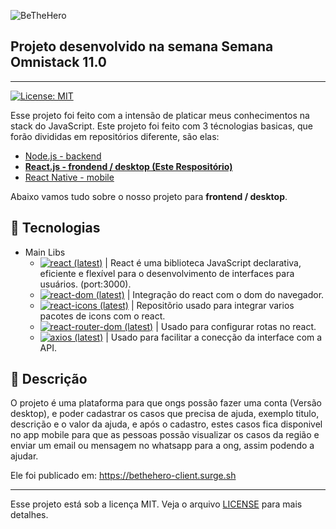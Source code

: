   ![BeTheHero][logo-image]

  ## Projeto desenvolvido na semana Semana Omnistack 11.0 
  ---
  [![License: MIT][license-image]][license-link]

  Esse projeto foi feito com a intensão de platicar meus conhecimentos na stack do JavaScript.
  Este projeto foi feito com 3 técnologias basicas, que forão divididas em repositórios diferente, são elas:
  - [Node.js - backend][repo-backedn]
  - [**React.js - frondend / desktop (Este Respositório)**](#rocket-tecnologias)
  - [React Native - mobile][repo-mobile]

  Abaixo vamos tudo sobre o nosso projeto para **frontend / desktop**.

  ## :rocket: Tecnologias

  - Main Libs
    - [![react (latest)](https://img.shields.io/npm/v/react/latest?label=React.js&style=flat-square)][npm-react] | React é uma biblioteca JavaScript declarativa, eficiente e flexível para o desenvolvimento de interfaces para usuários. (port:3000).
    - [![react-dom (latest)](https://img.shields.io/npm/v/react-dom/latest?label=ReactDOM&style=flat-square)][npm-react-dom] | Integração do react com o dom do navegador.
    - [![react-icons (latest)](https://img.shields.io/npm/v/react-icons/latest?label=React+Icons&style=flat-square)][npm-react-icons] | Repositõrio usado para integrar varios pacotes de icons com o react.
    - [![react-router-dom (latest)](https://img.shields.io/npm/v/react-router-dom/latest?label=React+Router+Dom&style=flat-square)][npm-react-router-dom] | Usado para configurar rotas no react.
    - [![axios (latest)](https://img.shields.io/npm/v/axios/latest?label=axios&style=flat-square)][npm-axios] | Usado para facilitar a conecção da interface com a API.


  ## :minidisc: Descrição
  O projeto é uma plataforma para que ongs possão fazer uma conta (Versão desktop), e poder cadastrar os casos que precisa de ajuda, exemplo titulo, descrição e o valor da ajuda, e após o cadastro, estes casos fica disponivel no app mobile para que as pessoas possão visualizar os casos da região e enviar um email ou mensagem no whatsapp para a ong, assim podendo a ajudar.
  
  Ele foi publicado em: https://bethehero-client.surge.sh

  ****
  Esse projeto está sob a licença MIT. Veja o arquivo [LICENSE][license-link] para mais detalhes.


  <!-- Markdown link & img dfn's -->
  [logo-image]: https://i.imgur.com/ftyy51h.png
  [license-image]: https://img.shields.io/badge/License-MIT-yellow.svg
  [license-link]: https://github.com/marconwillian/BeTheHero_frontend/blob/master/LICENSE
  [repo-backedn]: https://github.com/marconwillian/BeTheHero_backend
  [repo-mobile]: https://github.com/marconwillian/BeTheHero_mobile
  [npm-react]: https://www.npmjs.com/package/react
  [npm-react-dom]: https://www.npmjs.com/package/npm-react-dom
  [npm-react-icons]: https://www.npmjs.com/package/react-icons
  [npm-react-router-dom]: https://www.npmjs.com/package/react-router-dom
  [npm-axios]: https://www.npmjs.com/package/axios
